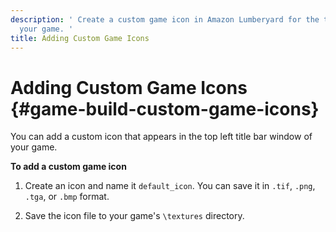 ```yaml
---
description: ' Create a custom game icon in Amazon Lumberyard for the title bar window of
  your game. '
title: Adding Custom Game Icons
---
```

# Adding Custom Game Icons {#game-build-custom-game-icons}

You can add a custom icon that appears in the top left title bar window of your game\.

**To add a custom game icon**

1. Create an icon and name it `default_icon`\. You can save it in `.tif`, `.png`, `.tga`, or `.bmp` format\.

1. Save the icon file to your game's `\textures` directory\.